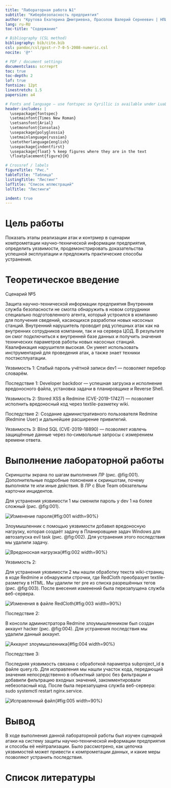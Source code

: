 ```yaml
---
title: "Лабораторная работа №1"
subtitle: "Кибербезопасность предприятия"
author: "Крутова Екатерина Дмитриевна, Прасолов Валерий Сернеевич | НПИ-22"
lang: ru-RU
toc-title: "Содержание"

# Bibliography (CSL method)
bibliography: bib/cite.bib
csl: pandoc/csl/gost-r-7-0-5-2008-numeric.csl
nocite: '@*'

# PDF / document settings
documentclass: scrreprt
toc: true
toc-depth: 2
lof: true
fontsize: 12pt
linestretch: 1.5
papersize: a4

# Fonts and language — use fontspec so Cyrillic is available under LuaLaTeX
header-includes: |
  \usepackage{fontspec}
  \setmainfont{Times New Roman}
  \setsansfont{Arial}
  \setmonofont{Consolas}
  \usepackage{polyglossia}
  \setmainlanguage{russian}
  \setotherlanguage{english}
  \usepackage{indentfirst}
  \usepackage{float} % keep figures where they are in the text
  \floatplacement{figure}{H}

# Crossref / labels
figureTitle: "Рис."
tableTitle: "Таблица"
listingTitle: "Листинг"
lofTitle: "Список иллюстраций"
lolTitle: "Листинги"

indent: true
---
```


# Цель работы

Показать этапы реализации атак и контрмер в сценарии компрометации научно-технической информации предприятия, определить уязвимости, продемонстрировать доказательства успешной эксплуатации и предложить практические способы устранения.

# Теоретическое введение

Сценарий №5

Защита научно-технической информации предприятия Внутренняя служба безопасности не смогла обнаружить в новом сотрудники специально подготовленного агента, который устроился в компанию для получения сведений, касающихся разработки новых насосных станций. Внутренний нарушитель проводит ряд успешных атак как на внутренних сотрудников компании, так и на сервера ЦОД. В результате он смог подключиться к внутренней базе данных и получить значения технических параметров работы новых насосных станций. Квалификация нарушителя высокая. Он умеет использовать инструментарий для проведения атак, а также знает техники постэксплуатации.

Уязвимость 1: Слабый пароль учётной записи dev1 — позволяет перебор словарём.

Последствие 1: Developer backdoor — успешная загрузка и исполнение вредоносного файла, установка задачи в планировщике и Reverse Shell.

Уязвимость 2: Stored XSS в Redmine (CVE-2019-17427) — позволяет исполнить вредоносный код через textile-разметку wiki.

Последствие 2: Создание административного пользователя Redmine (Redmine User) и дальнейшее расширение привилегий.

Уязвимость 3: Blind SQL (CVE-2019-18890) — позволяет извлечь защищённые данные через по‑символьные запросы с измерением времени ответа.

# Выполнение лабораторной работы

Скриншоты экрана по шагам выполнения ЛР (рис. @fig:001). Дополнительные подробные пояснения к скриншотам, почему выполняли те или иные действия. В ЛР с Blue Team обязательны карточки инцидентов.

Для устранения уязвимости 1 мы сменили пароль у dev 1 на более сложный (рис. @fig:001).

![Изменение пароля](image/Screenshot_1.png){#fig:001 width=90%}

Злоумышленник с помощью уязвимости добавил вредоносную нагрузку, которая создаёт задачу в Планировщике задач Windows для автозапуска evil task (рис. @fig:002). Для устранения этого последствия мы удалили задачу.

![Вредоносная нагрузка](image/Screenshot_2.png){#fig:002 width=90%}

Уязвимость 2:

Для устранения уязвимости 2 мы нашли обработку текста wiki-страниц в коде Redmine и обнаружили строчки, где RedCloth преобразует textile-разметку в HTML. Мы удалили тег pre из списка разрешённых тегов (рис. @fig:003). После внесения изменений была перезапущена служба веб-сервера.

![Изменения в файле RedCloth](image/Screenshot_8.png){#fig:003 width=90%}

Последствие 2:

В консоли администратора Redmine злоумышленником был создан аккаунт hacker (рис. @fig:004). Для устранения последствия мы удалили данный аккаунт.

![Аккаунт злоумышленника](image/Screenshot_3.png){#fig:004 width=90%}

Последствие 3:

Последняя уязвимость связана с обработкой параметра subproject_id в файле query.rb. Для исправления мы нашли участок кода, передающий значения непосредственно в объектный запрос без фильтрации и добавили фильтрацию входных значений, закомментировали небезопасный код. После была перезапущена служба веб-сервера: sudo systemctl restart nginx.service.

![Исправленный файл](image/Screenshot_4.png){#fig:005 width=90%}

# Вывод

В ходе выполнения данной лабораторной работы был изучен сценарий атаки на систему защиты научно‑технической информации предприятия и способы её нейтрализации. Было рассмотрено, как цепочка уязвимостей может привести к компрометации данных, и какие меры позволяют устранить последствия.

# Список литературы
